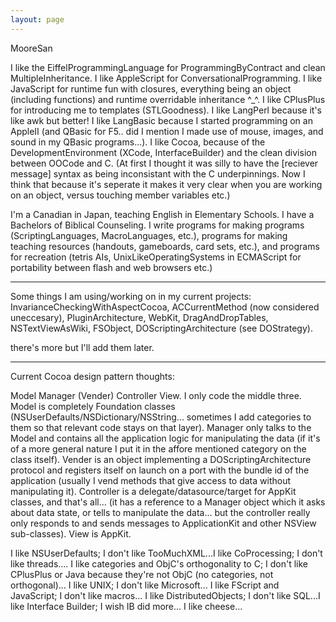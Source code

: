 ```yaml
---
layout: page
---
```


MooreSan 

I like the EiffelProgrammingLanguage for ProgrammingByContract and clean MultipleInheritance.  I like AppleScript for ConversationalProgramming.  I like JavaScript for runtime fun with closures, everything being an object (including functions) and runtime overridable inheritance ^_^.  I like CPlusPlus for introducing me to templates (STLGoodness).  I like LangPerl because it's like awk but better!  I like LangBasic because I started programming on an AppleII (and QBasic for F5.. did I mention I made use of mouse, images, and sound in my QBasic programs...).  I like Cocoa, because of the DevelopmentEnvironment (XCode, InterfaceBuilder) and the clean division between OOCode and C.  (At first I thought it was silly to have the [reciever message] syntax as being inconsistant with the C underpinnings.  Now I think that because it's seperate it makes it very clear when you are working on an object, versus touching member variables etc.)

I'm a Canadian in Japan, teaching English in Elementary Schools.  I have a Bachelors of Biblical Counseling.  I write programs for making programs (ScriptingLanguages, MacroLanguages, etc.), programs for making teaching resources (handouts, gameboards, card sets, etc.), and programs for recreation (tetris AIs, UnixLikeOperatingSystems in ECMAScript for portability between flash and web browsers etc.)

----

Some things I am using/working on in my current projects: InvarianceCheckingWithAspectCocoa, ACCurrentMethod (now considered uneccesary), PluginArchitecture, WebKit, DragAndDropTables, NSTextViewAsWiki, FSObject, DOScriptingArchitecture (see DOStrategy).

there's more but I'll add them later.

----

Current Cocoa design pattern thoughts:

Model Manager (Vender) Controller View.  I only code the middle three.  Model is completely Foundation classes (NSUserDefaults/NSDictionary/NSString... sometimes I add categories to them so that relevant code stays on that layer). Manager only talks to the Model and contains all the application logic for manipulating the data (if it's of a more general nature I put it in the affore mentioned category on the class itself). Vender is an object implementing a DOScriptingArchitecture protocol and registers itself on launch on a port with the bundle id of the application (usually I vend methods that give access to data without manipulating it).  Controller is a delegate/datasource/target for AppKit classes, and that's all... (it has a reference to a Manager object which it asks about data state, or tells to manipulate the data... but the controller really only responds to and sends messages to ApplicationKit and other NSView sub-classes).  View is AppKit.

I like NSUserDefaults; I don't like TooMuchXML...I like CoProcessing; I don't like threads.... I like categories and ObjC's orthogonality to C; I don't like CPlusPlus or Java because they're not ObjC (no categories, not orthogonal)... I like UNIX; I don't like Microsoft... I like FScript and JavaScript; I don't like macros...  I like DistributedObjects; I don't like SQL...I like Interface Builder; I wish IB did more... I like cheese...
